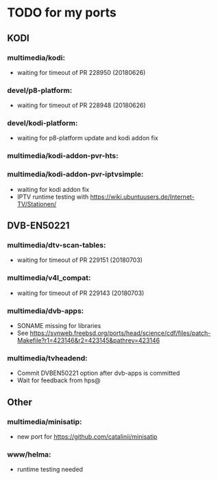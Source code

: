 # TODO for my ports

## KODI

### multimedia/kodi:
- waiting for timeout of PR 228950 (20180626)

### devel/p8-platform:
- waiting for timeout of PR 228948 (20180626)

### devel/kodi-platform:
- waiting for p8-platform update and kodi addon fix

### multimedia/kodi-addon-pvr-hts:
### multimedia/kodi-addon-pvr-iptvsimple:
- waiting for kodi addon fix
- IPTV runtime testing with https://wiki.ubuntuusers.de/Internet-TV/Stationen/


## DVB-EN50221

### multimedia/dtv-scan-tables:
- waiting for timeout of PR 229151 (20180703)

### multimedia/v4l_compat:
- waiting for timeout of PR 229143 (20180703)

### multimedia/dvb-apps:
- SONAME missing for libraries
- See https://svnweb.freebsd.org/ports/head/science/cdf/files/patch-Makefile?r1=423146&r2=423145&pathrev=423146

### multimedia/tvheadend:
- Commit DVBEN50221 option after dvb-apps is committed
- Wait for feedback from hps@


## Other

### multimedia/minisatip:
- new port for https://github.com/catalinii/minisatip

### www/helma:
- runtime testing needed

